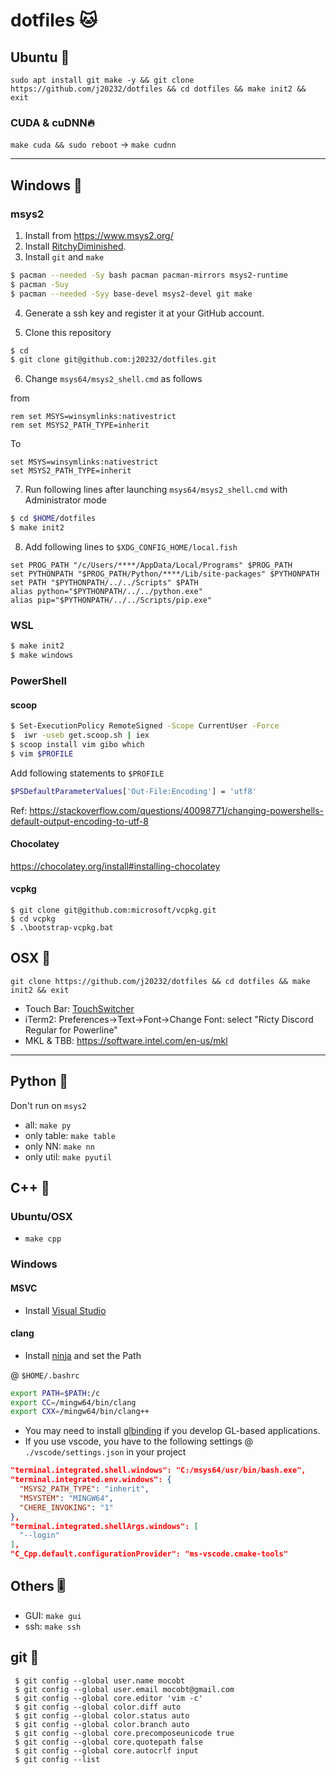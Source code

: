 # dotfiles 🐱

## Ubuntu 🏮

```
sudo apt install git make -y && git clone https://github.com/j20232/dotfiles && cd dotfiles && make init2 && exit
```

### CUDA & cuDNN🔥

`make cuda && sudo reboot` -> `make cudnn`

---

## Windows 🚗

### msys2

1. Install from https://www.msys2.org/
2. Install [RitchyDiminished](https://github.com/mzyy94/RictyDiminished-for-Powerline).
3. Install `git` and `make`

```sh
$ pacman --needed -Sy bash pacman pacman-mirrors msys2-runtime
$ pacman -Suy
$ pacman --needed -Syy base-devel msys2-devel git make
```

4. Generate a ssh key and register it at your GitHub account.

5. Clone this repository

```sh
$ cd
$ git clone git@github.com:j20232/dotfiles.git
```

6. Change `msys64/msys2_shell.cmd` as follows

from

```
rem set MSYS=winsymlinks:nativestrict
rem set MSYS2_PATH_TYPE=inherit
```

To

```
set MSYS=winsymlinks:nativestrict
set MSYS2_PATH_TYPE=inherit
```

7. Run following lines after launching `msys64/msys2_shell.cmd` with Administrator mode

```sh
$ cd $HOME/dotfiles
$ make init2
```

8. Add following lines to `$XDG_CONFIG_HOME/local.fish`

```
set PROG_PATH "/c/Users/****/AppData/Local/Programs" $PROG_PATH
set PYTHONPATH "$PROG_PATH/Python/****/Lib/site-packages" $PYTHONPATH
set PATH "$PYTHONPATH/../../Scripts" $PATH
alias python="$PYTHONPATH/../../python.exe"
alias pip="$PYTHONPATH/../../Scripts/pip.exe"
```

### WSL

```sh
$ make init2
$ make windows
```

### PowerShell

#### scoop

```sh
$ Set-ExecutionPolicy RemoteSigned -Scope CurrentUser -Force
$  iwr -useb get.scoop.sh | iex
$ scoop install vim gibo which
$ vim $PROFILE
```

Add following statements to `$PROFILE`

```sh
$PSDefaultParameterValues['Out-File:Encoding'] = 'utf8'
```

Ref: https://stackoverflow.com/questions/40098771/changing-powershells-default-output-encoding-to-utf-8

#### Chocolatey

https://chocolatey.org/install#installing-chocolatey

#### vcpkg

```
$ git clone git@github.com:microsoft/vcpkg.git
$ cd vcpkg
$ .\bootstrap-vcpkg.bat
```

## OSX 🍎

```
git clone https://github.com/j20232/dotfiles && cd dotfiles && make init2 && exit
```

- Touch Bar: [TouchSwitcher](https://hazeover.com/touchswitcher.html)
- iTerm2: Preferences->Text->Font->Change Font: select "Ricty Discord Regular for Powerline"
- MKL & TBB: https://software.intel.com/en-us/mkl

---

## Python 🐍

Don't run on `msys2`

- all: `make py`
- only table: `make table`
- only NN: `make nn`
- only util: `make pyutil`

## C++ 🐶

### Ubuntu/OSX
- `make cpp`

### Windows

#### MSVC
- Install [Visual Studio](https://visualstudio.microsoft.com/ja/vs/)

#### clang
- Install [ninja](https://github.com/ninja-build/ninja) and set the Path

@ `$HOME/.bashrc`
```sh
export PATH=$PATH:/c
export CC=/mingw64/bin/clang
export CXX=/mingw64/bin/clang++
```

- You may need to install [glbinding](git@github.com:hpicgs/glbinding.git) if you develop GL-based applications.
- If you use vscode, you have to the following settings @ `./vscode/settings.json` in your project 

```json
"terminal.integrated.shell.windows": "C:/msys64/usr/bin/bash.exe",
"terminal.integrated.env.windows": {
  "MSYS2_PATH_TYPE": "inherit",
  "MSYSTEM": "MINGW64",
  "CHERE_INVOKING": "1"
},
"terminal.integrated.shellArgs.windows": [
  "--login"
],
"C_Cpp.default.configurationProvider": "ms-vscode.cmake-tools"
```

## Others 🎚

- GUI: `make gui`
- ssh: `make ssh`

## git 🐙

```fish
 $ git config --global user.name mocobt
 $ git config --global user.email mocobt@gmail.com
 $ git config --global core.editor 'vim -c'
 $ git config --global color.diff auto
 $ git config --global color.status auto
 $ git config --global color.branch auto
 $ git config --global core.precomposeunicode true
 $ git config --global core.quotepath false
 $ git config --global core.autocrlf input
 $ git config --list
```
